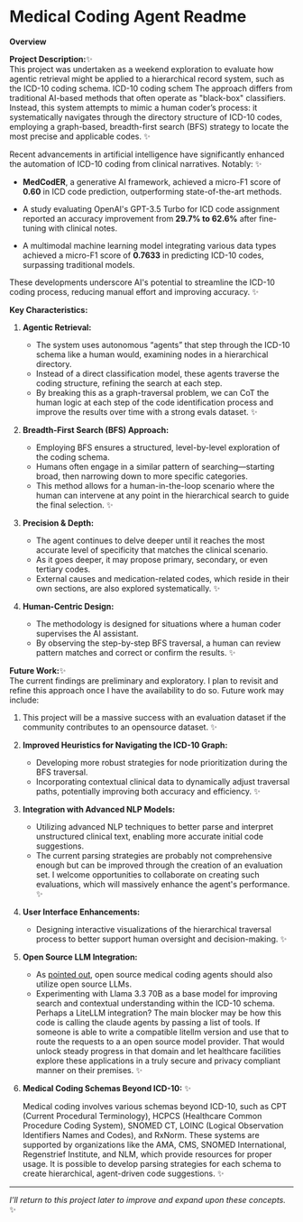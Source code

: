 # **Medical Coding Agent Readme**

**Overview**

**Project Description:**✨\
This project was undertaken as a weekend exploration to evaluate how agentic retrieval might be applied to a hierarchical record system, such as the ICD-10 coding schema. ICD-10 coding schem The approach differs from traditional AI-based methods that often operate as "black-box" classifiers. Instead, this system attempts to mimic a human coder’s process: it systematically navigates through the directory structure of ICD-10 codes, employing a graph-based, breadth-first search (BFS) strategy to locate the most precise and applicable codes. ✨

Recent advancements in artificial intelligence have significantly enhanced the automation of ICD-10 coding from clinical narratives. Notably: ✨

- **MedCodER**, a generative AI framework, achieved a micro-F1 score of **0.60** in ICD code prediction, outperforming state-of-the-art methods.

- A study evaluating OpenAI's GPT-3.5 Turbo for ICD code assignment reported an accuracy improvement from **29.7% to 62.6%** after fine-tuning with clinical notes.

- A multimodal machine learning model integrating various data types achieved a micro-F1 score of **0.7633** in predicting ICD-10 codes, surpassing traditional models.

These developments underscore AI's potential to streamline the ICD-10 coding process, reducing manual effort and improving accuracy. ✨

**Key Characteristics:**

1. **Agentic Retrieval:**

   - The system uses autonomous “agents” that step through the ICD-10 schema like a human would, examining nodes in a hierarchical directory.
   - Instead of a direct classification model, these agents traverse the coding structure, refining the search at each step.
   - By breaking this as a graph-traversal problem, we can CoT the human logic at each step of the code identification process and improve the results over time with a strong evals dataset. ✨

2. **Breadth-First Search (BFS) Approach:**

   - Employing BFS ensures a structured, level-by-level exploration of the coding schema.
   - Humans often engage in a similar pattern of searching—starting broad, then narrowing down to more specific categories.
   - This method allows for a human-in-the-loop scenario where the human can intervene at any point in the hierarchical search to guide the final selection. ✨

3. **Precision & Depth:**

   - The agent continues to delve deeper until it reaches the most accurate level of specificity that matches the clinical scenario.
   - As it goes deeper, it may propose primary, secondary, or even tertiary codes.
   - External causes and medication-related codes, which reside in their own sections, are also explored systematically. ✨

4. **Human-Centric Design:**

   - The methodology is designed for situations where a human coder supervises the AI assistant.
   - By observing the step-by-step BFS traversal, a human can review pattern matches and correct or confirm the results. ✨

**Future Work:**✨\
The current findings are preliminary and exploratory. I plan to revisit and refine this approach once I have the availability to do so. Future work may include:

1. This project will be a massive success with an evaluation dataset if the community contributes to an opensource dataset. ✨

2. **Improved Heuristics for Navigating the ICD-10 Graph:**

   - Developing more robust strategies for node prioritization during the BFS traversal.
   - Incorporating contextual clinical data to dynamically adjust traversal paths, potentially improving both accuracy and efficiency. ✨

3. **Integration with Advanced NLP Models:**

   - Utilizing advanced NLP techniques to better parse and interpret unstructured clinical text, enabling more accurate initial code suggestions.
   - The current parsing strategies are probably not comprehensive enough but can be improved through the creation of an evaluation set. I welcome opportunities to collaborate on creating such evaluations, which will massively enhance the agent's performance. ✨

4. **User Interface Enhancements:**

   - Designing interactive visualizations of the hierarchical traversal process to better support human oversight and decision-making. ✨

5. **Open Source LLM Integration:**

   - As [ pointed out](<insert LinkedIn URL>), open source medical coding agents should also utilize open source LLMs.
   - Experimenting with Llama 3.3 70B as a base model for improving search and contextual understanding within the ICD-10 schema. Perhaps a LiteLLM integration? The main blocker may be how this code is calling the claude agents by passing a list of tools. If someone is able to write a compatible litellm version and use that to route the requests to a an open source model provider. That would unlock steady progress in that domain and let healthcare facilities explore these applications in a truly secure and privacy compliant manner on their premises. ✨

6. **Medical Coding Schemas Beyond ICD-10:** ✨

   Medical coding involves various schemas beyond ICD-10, such as CPT (Current Procedural Terminology), HCPCS (Healthcare Common Procedure Coding System), SNOMED CT, LOINC (Logical Observation Identifiers Names and Codes), and RxNorm. These systems are supported by organizations like the AMA, CMS, SNOMED International, Regenstrief Institute, and NLM, which provide resources for proper usage. It is possible to develop parsing strategies for each schema to create hierarchical, agent-driven code suggestions. ✨

---

*I’ll return to this project later to improve and expand upon these concepts.* ✨

